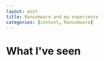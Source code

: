 ```yaml
---
layout: post
title: Ransomware and my experience
categories: [content, Ransomware]
---
```

# What I've seen
